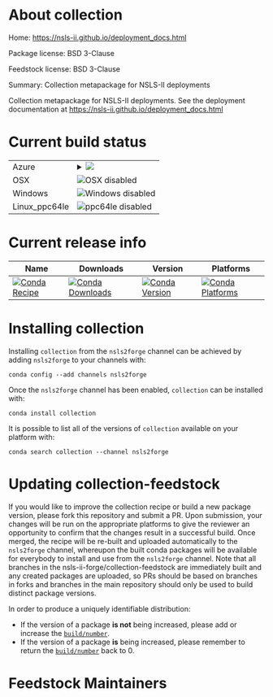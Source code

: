 About collection
================

Home: https://nsls-ii.github.io/deployment_docs.html

Package license: BSD 3-Clause

Feedstock license: BSD 3-Clause

Summary: Collection metapackage for NSLS-II deployments

Collection metapackage for NSLS-II deployments. See the deployment
documentation at https://nsls-ii.github.io/deployment_docs.html


Current build status
====================


<table>
    
  <tr>
    <td>Azure</td>
    <td>
      <details>
        <summary>
          <a href="https://dev.azure.com/nsls2forge/nsls2forge/_build/latest?definitionId=72&branchName=master">
            <img src="https://dev.azure.com/nsls2forge/nsls2forge/_apis/build/status/collection-feedstock?branchName=master">
          </a>
        </summary>
        <table>
          <thead><tr><th>Variant</th><th>Status</th></tr></thead>
          <tbody><tr>
              <td>linux_python3.7</td>
              <td>
                <a href="https://dev.azure.com/nsls2forge/nsls2forge/_build/latest?definitionId=72&branchName=master">
                  <img src="https://dev.azure.com/nsls2forge/nsls2forge/_apis/build/status/collection-feedstock?branchName=master&jobName=linux&configuration=linux_python3.7" alt="variant">
                </a>
              </td>
            </tr>
          </tbody>
        </table>
      </details>
    </td>
  </tr>
  <tr>
    <td>OSX</td>
    <td>
      <img src="https://img.shields.io/badge/OSX-disabled-lightgrey.svg" alt="OSX disabled">
    </td>
  </tr>
  <tr>
    <td>Windows</td>
    <td>
      <img src="https://img.shields.io/badge/Windows-disabled-lightgrey.svg" alt="Windows disabled">
    </td>
  </tr>
  <tr>
    <td>Linux_ppc64le</td>
    <td>
      <img src="https://img.shields.io/badge/ppc64le-disabled-lightgrey.svg" alt="ppc64le disabled">
    </td>
  </tr>
</table>

Current release info
====================

| Name | Downloads | Version | Platforms |
| --- | --- | --- | --- |
| [![Conda Recipe](https://img.shields.io/badge/recipe-collection-green.svg)](https://anaconda.org/nsls2forge/collection) | [![Conda Downloads](https://img.shields.io/conda/dn/nsls2forge/collection.svg)](https://anaconda.org/nsls2forge/collection) | [![Conda Version](https://img.shields.io/conda/vn/nsls2forge/collection.svg)](https://anaconda.org/nsls2forge/collection) | [![Conda Platforms](https://img.shields.io/conda/pn/nsls2forge/collection.svg)](https://anaconda.org/nsls2forge/collection) |

Installing collection
=====================

Installing `collection` from the `nsls2forge` channel can be achieved by adding `nsls2forge` to your channels with:

```
conda config --add channels nsls2forge
```

Once the `nsls2forge` channel has been enabled, `collection` can be installed with:

```
conda install collection
```

It is possible to list all of the versions of `collection` available on your platform with:

```
conda search collection --channel nsls2forge
```




Updating collection-feedstock
=============================

If you would like to improve the collection recipe or build a new
package version, please fork this repository and submit a PR. Upon submission,
your changes will be run on the appropriate platforms to give the reviewer an
opportunity to confirm that the changes result in a successful build. Once
merged, the recipe will be re-built and uploaded automatically to the
`nsls2forge` channel, whereupon the built conda packages will be available for
everybody to install and use from the `nsls2forge` channel.
Note that all branches in the nsls-ii-forge/collection-feedstock are
immediately built and any created packages are uploaded, so PRs should be based
on branches in forks and branches in the main repository should only be used to
build distinct package versions.

In order to produce a uniquely identifiable distribution:
 * If the version of a package **is not** being increased, please add or increase
   the [``build/number``](https://conda.io/docs/user-guide/tasks/build-packages/define-metadata.html#build-number-and-string).
 * If the version of a package **is** being increased, please remember to return
   the [``build/number``](https://conda.io/docs/user-guide/tasks/build-packages/define-metadata.html#build-number-and-string)
   back to 0.

Feedstock Maintainers
=====================


